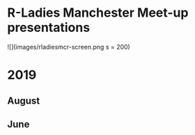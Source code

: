 # R-Ladies Manchester Meet-up presentations 

![](images/rladiesmcr-screen.png s = 200)

# 2019
## August

## June 

